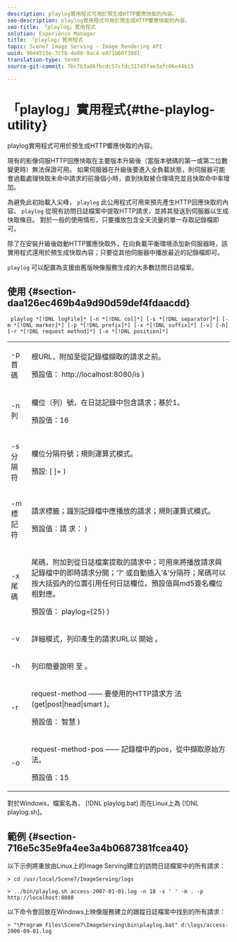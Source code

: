 ```yaml
---
description: playlog實用程式可用於預生成HTTP響應快取的內容。
seo-description: playlog實用程式可用於預生成HTTP響應快取的內容。
seo-title: 「playlog」實用程式
solution: Experience Manager
title: 「playlog」實用程式
topic: Scene7 Image Serving - Image Rendering API
uuid: 9044515e-7cfb-4e86-9ac4-e071b60f38d1
translation-type: tm+mt
source-git-commit: 7bc7b3a86fbcdc57cfdc31745fae3afc06e44b15

---
```



# 「playlog」實用程式{#the-playlog-utility}

playlog實用程式可用於預生成HTTP響應快取的內容。

現有的影像伺服HTTP回應快取在主要版本升級後（當版本號碼的第一或第二位數變更時）無法保證可用。 如果伺服器在升級後要進入全負載狀態，則伺服器可能會過載處理快取未命中請求的前幾個小時，直到快取被合理填充並且快取命中率增加。

為避免此初始載入尖峰， `playlog` 此公用程式可用來預先產生HTTP回應快取的內容。 `playlog` 從現有訪問日誌檔案中提取HTTP請求，並將其發送到伺服器以生成快取條目。 對於一般的使用情形，只要播放包含全天流量的單一存取記錄檔即可。

除了在安裝升級後啟動HTTP響應快取外，在向負載平衡環境添加新伺服器時，該實用程式還用於預生成快取內容；只要從其他伺服器中播放最近的記錄檔即可。

`playlog` 可以配置為支援由舊版映像服務生成的大多數訪問日誌檔案。

## 使用 {#section-daa126ec469b4a9d90d59def4fdaacdd}

` playlog *[!DNL logFile]* [-n *[!DNL col]*] [-s *[!DNL separator]*] [-m *[!DNL marker]*] [-p *[!DNL prefix]*] [-x *[!DNL suffix]*] [-v] [-h] [-r *[!DNL request method]*] [-o *[!DNL position]*]`

<table id="simpletable_39B9638BCB0F4244B5155C958C044C31"> 
 <tr class="strow"> 
  <td class="stentry"> <p> <span class="codeph"> -p首 <span class="varname"> 碼 </span></span> </p> </td> 
  <td class="stentry"> <p>根URL，附加至從記錄檔擷取的請求之前。 </p> <p>預設值： <span class="filepath"> http://localhost:8080/is </span>) </p> </td> 
 </tr> 
 <tr class="strow"> 
  <td class="stentry"> <p> <span class="codeph"> -n <span class="varname"> 列 </span></span> </p> </td> 
  <td class="stentry"> <p>欄位（列）號，在日誌記錄中包含請求；基於1。 </p> <p>預設值：16 </p> </td> 
 </tr> 
 <tr class="strow"> 
  <td class="stentry"> <p> <span class="codeph"> -s分 <span class="varname"> 隔 </span> 符 </span> </p> </td> 
  <td class="stentry"> <p>欄位分隔符號；規則運算式模式。 </p> <p>預設: <span class="codeph"> [ ]+ </span>) </p> </td> 
 </tr> 
 <tr class="strow"> 
  <td class="stentry"> <p> <span class="codeph"> -m標 <span class="varname"> 記 </span> 符 </span> </p> </td> 
  <td class="stentry"> <p>請求標籤；識別記錄檔中應播放的請求；規則運算式模式。 </p> <p>預設值：請 <span class="codeph"> 求： </span>) </p> </td> 
 </tr> 
 <tr class="strow"> 
  <td class="stentry"> <p> <span class="codeph"> -x <span class="varname"> 尾碼 </span></span> </p> </td> 
  <td class="stentry"> <p>尾碼，附加到從日誌檔案提取的請求中；可用來將播放請求與記錄檔中的即時請求分開；'?' 或自動插入'&amp;'分隔符；尾碼可以按大括弧內的位置引用任何日誌欄位，預設值與md5簽名欄位相對應。 </p> <p>預設值： <span class="codeph"> playlog={25} </span>) </p> </td> 
 </tr> 
 <tr class="strow"> 
  <td class="stentry"> <p> <span class="codeph"> -v </span> </p> </td> 
  <td class="stentry"> <p>詳細模式，列印產生的請求URL以 <span class="codeph"> 開始 </span>。 </p> </td> 
 </tr> 
 <tr class="strow"> 
  <td class="stentry"> <p> <span class="codeph"> -h </span> </p> </td> 
  <td class="stentry"> <p>列印簡要說明 <span class="codeph"> 至 </span>。 </p> </td> 
 </tr> 
 <tr class="strow"> 
  <td class="stentry"> <p> <span class="codeph"> -r </span> </p> </td> 
  <td class="stentry"> <p>request-method —— 要使用的HTTP請求方 <span class="codeph"> 法(get|post|head|smart </span>)。 </p> <p>預設值： <span class="codeph"> 智慧 </span>) </p> </td> 
 </tr> 
 <tr class="strow"> 
  <td class="stentry"> <p> <span class="codeph"> -o </span> </p> </td> 
  <td class="stentry"> <p>request-method-pos —— 記錄檔中的pos，從中擷取原始方法。 </p> <p>預設值：15 </p> </td> 
 </tr> 
</table>

對於Windows，檔案名為， [!DNL playlog.bat] 而在Linux上為 [!DNL playlog.sh]。

## 範例 {#section-716e5c35e9fa4ee3a4b0687381fcea40}

以下示例將重放由Linux上的Image Serving建立的訪問日誌檔案中的所有請求：

`> cd /usr/local/Scene7/ImageServing/logs`

`> ../bin/playlog.sh access-2007-01-01.log -n 18 -s ' ' -m . -p http://localhost:8080`

以下命令會回放在Windows上映像服務建立的跟蹤日誌檔案中找到的所有請求：

`> "\Program Files\Scene7\ImageServing\bin\playlog.bat" d:\logs/access-2006-09-01.log`
